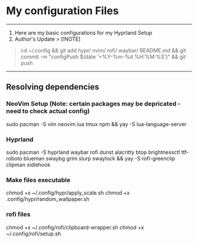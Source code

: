 # My configuration Files

---

1. Here are my basic configurations for my Hyprland Setup
2. Author's Update > [!NOTE]
>   cd ~/.config && git add hypr/ nvim/ rofi/ waybar/ README.md && git commit -m "configPush $(date '+%Y-%m-%d %H:%M:%S')" && git push

---

## Resolving dependencies
        
### NeoVim Setup  (Note: certain packages may be depricated - need to check actual config)
sudo pacman -S vim neovim lua tmux npm && yay -S lua-language-server 

### Hyprland
sudo pacman -S hyprland waybar rofi dunst alacritty btop brightnessctl ttf-roboto blueman swaybg grim slurp swaylock && yay -S rofi-greenclip clipman xidlehook

### Make files executable
chmod +x ~/.config/hypr/apply_scale.sh
chmod +x .config/hypr/random_wallpaper.sh

###   rofi files

chmod +x ~/.config/rofi/clipboard-wrapper.sh
chmod +x ~/.config/rofi/setup.sh

